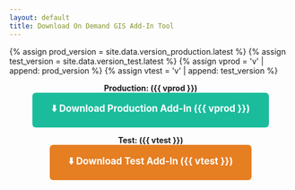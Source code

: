 ```yaml
---
layout: default
title: Download On Demand GIS Add-In Tool
---
```


{% assign prod_version = site.data.version_production.latest %}
{% assign test_version = site.data.version_test.latest %}
{% assign vprod = 'v' | append: prod_version %}
{% assign vtest = 'v' | append: test_version %}

<p align="center">
	<strong>Production: ({{ vprod }})</strong><br>
	<a href="https://quorumondemand.github.io/OnDemandGIS.Page/Production/{{ vprod }}/OnDemandGIS.esriAddinX" style="display:inline-block;padding:1em 2em;background:#1abc9c;color:#fff;font-weight:bold;border-radius:6px;text-decoration:none;font-size:1.2em;">⬇️ Download Production Add-In ({{ vprod }})</a>
</p>

<p align="center">
	<strong>Test: ({{ vtest }})</strong><br>
	<a href="https://quorumondemand.github.io/OnDemandGIS.Page/Test/{{ vtest }}/OnDemandGIS.esriAddinX" style="display:inline-block;padding:1em 2em;background:#e67e22;color:#fff;font-weight:bold;border-radius:6px;text-decoration:none;font-size:1.2em;">⬇️ Download Test Add-In ({{ vtest }})</a>
</p>
